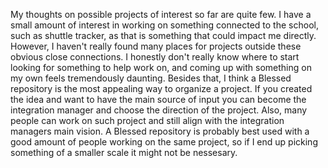 My thoughts on possible projects of interest so far are quite few. I have a small amount of interest in working on something connected to the school, such as shuttle tracker, as that is something that could impact me directly. However, I haven't really found many places for projects outside these obvious close connections. I honestly don't really know where to start looking for something to help work on, and coming up with something on my own feels tremendously daunting.
Besides that, I think a Blessed repository is the most appealing way to organize a project. If you created the idea and want to have the main source of input you can become the integration manager and choose the direction of the project. Also, many people can work on such project and still align with the integration managers main vision. A Blessed repository is probably best used with a good amount of people working on the same project, so if I end up picking something of a smaller scale it might not be nessesary.
